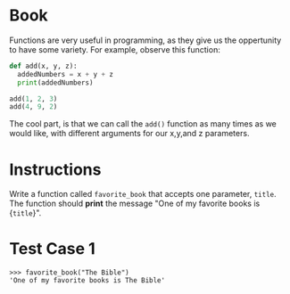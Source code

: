 # Book

Functions are very useful in programming, as they give us the oppertunity to have some variety. For example, observe this function:

```python
def add(x, y, z):
  addedNumbers = x + y + z
  print(addedNumbers)

add(1, 2, 3)
add(4, 9, 2)
```

The cool part, is that we can call the `add()` function as many times as we would like, with different arguments for our x,y,and z parameters.

# Instructions

Write a function called `favorite_book` that accepts one parameter, `title`. The function should **print** the message "One of my favorite books is {`title`}".


# Test Case 1
```
>>> favorite_book("The Bible")
'One of my favorite books is The Bible'
